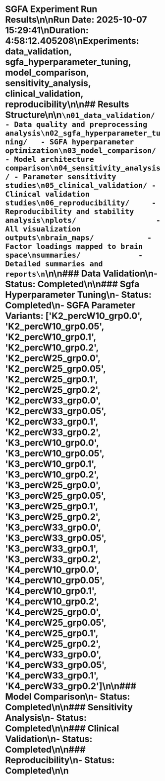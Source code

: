 # SGFA Experiment Run Results\n\n**Run Date:** 2025-10-07 15:29:41\n**Duration:** 4:58:12.405208\n**Experiments:** data_validation, sgfa_hyperparameter_tuning, model_comparison, sensitivity_analysis, clinical_validation, reproducibility\n\n## Results Structure\n\n```\n01_data_validation/     - Data quality and preprocessing analysis\n02_sgfa_hyperparameter_tuning/   - SGFA hyperparameter optimization\n03_model_comparison/   - Model architecture comparison\n04_sensitivity_analysis/ - Parameter sensitivity studies\n05_clinical_validation/ - Clinical validation studies\n06_reproducibility/     - Reproducibility and stability analysis\nplots/                  - All visualization outputs\nbrain_maps/            - Factor loadings mapped to brain space\nsummaries/             - Detailed summaries and reports\n```\n\n### Data Validation\n- Status: Completed\n\n### Sgfa Hyperparameter Tuning\n- Status: Completed\n- SGFA Parameter Variants: ['K2_percW10_grp0.0', 'K2_percW10_grp0.05', 'K2_percW10_grp0.1', 'K2_percW10_grp0.2', 'K2_percW25_grp0.0', 'K2_percW25_grp0.05', 'K2_percW25_grp0.1', 'K2_percW25_grp0.2', 'K2_percW33_grp0.0', 'K2_percW33_grp0.05', 'K2_percW33_grp0.1', 'K2_percW33_grp0.2', 'K3_percW10_grp0.0', 'K3_percW10_grp0.05', 'K3_percW10_grp0.1', 'K3_percW10_grp0.2', 'K3_percW25_grp0.0', 'K3_percW25_grp0.05', 'K3_percW25_grp0.1', 'K3_percW25_grp0.2', 'K3_percW33_grp0.0', 'K3_percW33_grp0.05', 'K3_percW33_grp0.1', 'K3_percW33_grp0.2', 'K4_percW10_grp0.0', 'K4_percW10_grp0.05', 'K4_percW10_grp0.1', 'K4_percW10_grp0.2', 'K4_percW25_grp0.0', 'K4_percW25_grp0.05', 'K4_percW25_grp0.1', 'K4_percW25_grp0.2', 'K4_percW33_grp0.0', 'K4_percW33_grp0.05', 'K4_percW33_grp0.1', 'K4_percW33_grp0.2']\n\n### Model Comparison\n- Status: Completed\n\n### Sensitivity Analysis\n- Status: Completed\n\n### Clinical Validation\n- Status: Completed\n\n### Reproducibility\n- Status: Completed\n\n